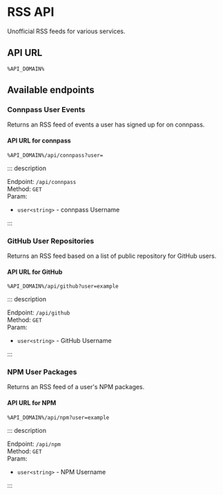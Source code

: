 # RSS API

Unofficial RSS feeds for various services.

## API URL

``` {.code-container}
%API_DOMAIN%
```

## Available endpoints

### Connpass User Events

Returns an RSS feed of events a user has signed up for on connpass.

#### API URL for connpass

``` {.code-container}
%API_DOMAIN%/api/connpass?user=
```

::: description

Endpoint: `/api/connpass`  
Method: `GET`  
Param:

- `user<string>` - connpass Username

:::

### GitHub User Repositories

Returns an RSS feed based on a list of public repository for GitHub users.

#### API URL for GitHub

``` {.code-container}
%API_DOMAIN%/api/github?user=example
```

::: description

Endpoint: `/api/github`  
Method: `GET`  
Param:

- `user<string>` - GitHub Username

:::

### NPM User Packages

Returns an RSS feed of a user's NPM packages.

#### API URL for NPM

``` {.code-container}
%API_DOMAIN%/api/npm?user=example
```

::: description

Endpoint: `/api/npm`  
Method: `GET`  
Param:

- `user<string>` - NPM Username

:::
